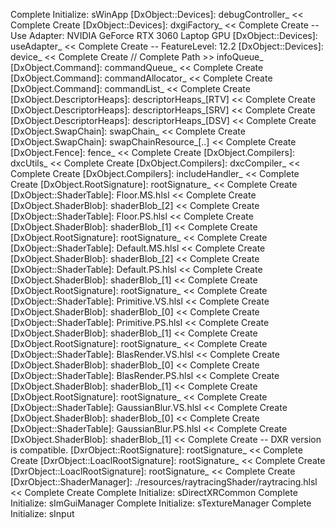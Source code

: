 [windowName]: MyEngine
Complete Initialize: sWinApp
[DxObject::Devices]: debugController_ << Complete Create
[DxObject::Devices]: dxgiFactory_ << Complete Create
 -- Use Adapter: NVIDIA GeForce RTX 3060 Laptop GPU
[DxObject::Devices]: useAdapter_ << Complete Create
 -- FeatureLevel: 12.2
[DxObject::Devices]: device_ << Complete Create
// Complete Path >> infoQueue_
[DxObject.Command]: commandQueue_ << Complete Create
[DxObject.Command]: commandAllocator_ << Complete Create
[DxObject.Command]: commandList_ << Complete Create
[DxObject.DescriptorHeaps]: descriptorHeaps_[RTV] << Complete Create
[DxObject.DescriptorHeaps]: descriptorHeaps_[SRV] << Complete Create
[DxObject.DescriptorHeaps]: descriptorHeaps_[DSV] << Complete Create
[DxObject.SwapChain]: swapChain_ << Complete Create
[DxObject.SwapChain]: swapChainResource_[..] << Complete Create
[DxObject.Fence]: fence_ << Complete Create
[DxObject.Compilers]: dxcUtils_ << Complete Create
[DxObject.Compilers]: dxcCompiler_ << Complete Create
[DxObject.Compilers]: includeHandler_ << Complete Create
[DxObject.RootSignature]: rootSignature_ << Complete Create
[DxObject::ShaderTable]: Floor.MS.hlsl << Complete Create
[DxObject.ShaderBlob]: shaderBlob_[2] << Complete Create
[DxObject::ShaderTable]: Floor.PS.hlsl << Complete Create
[DxObject.ShaderBlob]: shaderBlob_[1] << Complete Create
[DxObject.RootSignature]: rootSignature_ << Complete Create
[DxObject::ShaderTable]: Default.MS.hlsl << Complete Create
[DxObject.ShaderBlob]: shaderBlob_[2] << Complete Create
[DxObject::ShaderTable]: Default.PS.hlsl << Complete Create
[DxObject.ShaderBlob]: shaderBlob_[1] << Complete Create
[DxObject.RootSignature]: rootSignature_ << Complete Create
[DxObject::ShaderTable]: Primitive.VS.hlsl << Complete Create
[DxObject.ShaderBlob]: shaderBlob_[0] << Complete Create
[DxObject::ShaderTable]: Primitive.PS.hlsl << Complete Create
[DxObject.ShaderBlob]: shaderBlob_[1] << Complete Create
[DxObject.RootSignature]: rootSignature_ << Complete Create
[DxObject::ShaderTable]: BlasRender.VS.hlsl << Complete Create
[DxObject.ShaderBlob]: shaderBlob_[0] << Complete Create
[DxObject::ShaderTable]: BlasRender.PS.hlsl << Complete Create
[DxObject.ShaderBlob]: shaderBlob_[1] << Complete Create
[DxObject.RootSignature]: rootSignature_ << Complete Create
[DxObject::ShaderTable]: GaussianBlur.VS.hlsl << Complete Create
[DxObject.ShaderBlob]: shaderBlob_[0] << Complete Create
[DxObject::ShaderTable]: GaussianBlur.PS.hlsl << Complete Create
[DxObject.ShaderBlob]: shaderBlob_[1] << Complete Create
-- DXR version is compatible.
[DxrObject::RootSignature]: rootSignature_ << Complete Create
[DxrObject::LoaclRootSignature]: rootSignature_ << Complete Create
[DxrObject::LoaclRootSignature]: rootSignature_ << Complete Create
[DxrObject::ShaderManager]: ./resources/raytracingShader/raytracing.hlsl << Complete Create
Complete Initialize: sDirectXRCommon
Complete Initialize: sImGuiManager
Complete Initialize: sTextureManager
Complete Initialize: sInput
